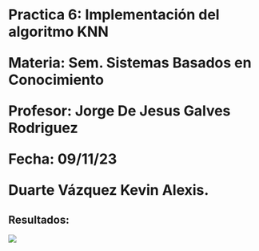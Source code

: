 <h1>Practica 6: Implementación del algoritmo KNN

Materia: Sem. Sistemas Basados en Conocimiento

Profesor: Jorge De Jesus Galves Rodriguez

Fecha: 09/11/23

Duarte Vázquez Kevin Alexis. </h1>

<h2> Resultados:</h2>
<img src="Resultados.png">



